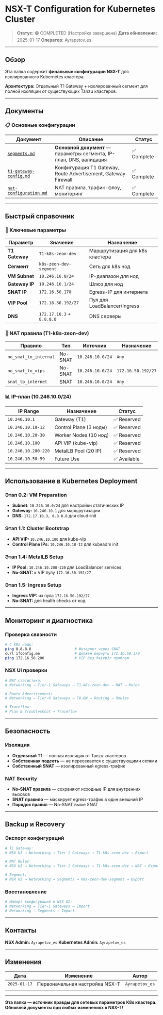 # NSX-T Configuration for Kubernetes Cluster

> **Статус:** 🟢 COMPLETED (Настройка завершена)
> **Дата обновления:** 2025-01-17
> **Оператор:** Ayrapetov_es

---

## Обзор

Эта папка содержит **финальные конфигурации NSX-T** для изолированного Kubernetes кластера.

**Архитектура:** Отдельный T1 Gateway + изолированный сегмент для полной изоляции от существующих Tanzu кластеров.

---

## Документы

### 📋 Основные конфигурации

| Документ | Описание | Статус |
|----------|----------|--------|
| [`segments.md`](./segments.md) | **Основной документ** — параметры сегмента, IP-план, DNS, валидация | ✅ Complete |
| [`t1-gateway-config.md`](./t1-gateway-config.md) | Конфигурация T1 Gateway, Route Advertisement, Gateway Firewall | ✅ Complete |
| [`nat-configuration.md`](./nat-configuration.md) | NAT правила, трафик-флоу, мониторинг | ✅ Complete |

---

## Быстрый справочник

### 🎯 Ключевые параметры

| Параметр | Значение | Назначение |
|----------|---------|------------|
| **T1 Gateway** | `T1-k8s-zeon-dev` | Маршрутизация для k8s кластера |
| **Сегмент** | `k8s-zeon-dev-segment` | Сеть для k8s нод |
| **VM Subnet** | `10.246.10.0/24` | IP-диапазон для нод |
| **Gateway IP** | `10.246.10.1/24` | Шлюз для нод |
| **SNAT IP** | `172.16.50.170` | Egress-IP для интернета |
| **VIP Pool** | `172.16.50.192/27` | Пул для LoadBalancer/Ingress |
| **DNS** | `172.17.10.3` + `8.8.8.8` | DNS серверы |

### 🔧 NAT правила (T1-k8s-zeon-dev)

| Правило | Тип | Источник | Назначение | Действие |
|---------|-----|----------|------------|----------|
| `no_snat_to_internal` | No-SNAT | `10.246.10.0/24` | `Any` | Сохранить исходный IP |
| `no_snat_to_vips` | No-SNAT | `10.246.10.0/24` | `172.16.50.192/27` | Сохранить исходный IP |
| `snat_to_internet` | SNAT | `10.246.10.0/24` | `Any` | `172.16.50.170` |

### 📊 IP-план (10.246.10.0/24)

| IP Range | Назначение | Статус |
|----------|------------|--------|
| `10.246.10.1` | Gateway (T1) | ✅ Reserved |
| `10.246.10.10-12` | Control Plane (3 ноды) | ✅ Reserved |
| `10.246.10.20-30` | Worker Nodes (10 нод) | ✅ Reserved |
| `10.246.10.100` | API VIP (kube-vip) | ✅ Reserved |
| `10.246.10.200-220` | MetalLB Pool (20 IP) | ✅ Reserved |
| `10.246.10.50-99` | Future Use | ✅ Available |

---

## Использование в Kubernetes Deployment

### Этап 0.2: VM Preparation
- **Subnet:** `10.246.10.0/24` для настройки статических IP
- **Gateway:** `10.246.10.1` для маршрутизации
- **DNS:** `172.17.10.3, 8.8.8.8` для cloud-init

### Этап 1.1: Cluster Bootstrap
- **API VIP:** `10.246.10.100` для kube-vip
- **Control Plane IPs:** `10.246.10.10-12` для kubeadm init

### Этап 1.4: MetalLB Setup
- **IP Pool:** `10.246.10.200-220` для LoadBalancer services
- **No-SNAT:** к VIP пулу `172.16.50.192/27`

### Этап 1.5: Ingress Setup
- **Ingress VIP:** из пула `172.16.50.192/27`
- **No-SNAT:** для health checks от нод

---

## Мониторинг и диагностика

### Проверка связности
```bash
# С k8s ноды:
ping 8.8.8.8                    # Интернет через SNAT
curl ifconfig.me                # Должен вернуть 172.16.50.170
ping 172.16.50.200              # VIP без hairpin проблем
```

### NSX UI проверки
```bash
# NAT статистика:
# Networking → Tier-1 Gateways → T1-k8s-zeon-dev → NAT → Rules

# Route Advertisement:
# Networking → Tier-0 Gateways → TO-GW → Routing → Routes

# Traceflow:
# Plan & Troubleshoot → Traceflow
```

---

## Безопасность

### Изоляция
- **Отдельный T1** — полная изоляция от Tanzu кластеров
- **Собственная подсеть** — не пересекается с существующими сетями
- **Собственный SNAT** — изолированный egress-трафик

### NAT Security
- **No-SNAT правила** — сохраняют исходные IP для внутренних вызовов
- **SNAT правило** — маскирует egress-трафик в один внешний IP
- **Порядок правил** — No-SNAT выше SNAT

---

## Backup и Recovery

### Экспорт конфигураций
```bash
# T1 Gateway:
# NSX UI → Networking → Tier-1 Gateways → T1-k8s-zeon-dev → Export

# NAT Rules:
# NSX UI → Networking → Tier-1 Gateways → T1-k8s-zeon-dev → NAT → Export

# Segment:
# NSX UI → Networking → Segments → k8s-zeon-dev-segment → Export
```

### Восстановление
```bash
# Импорт конфигураций в NSX UI:
# Networking → Tier-1 Gateways → Import
# Networking → Segments → Import
```

---

## Контакты

**NSX Admin:** `Ayrapetov_es`
**Kubernetes Admin:** `Ayrapetov_es`

---

## Изменения

| Дата | Изменение | Автор |
|------|-----------|-------|
| `2025-01-17` | Первоначальная настройка NSX-T | `Ayrapetov_es` |
| | | |

---

**Эта папка — источник правды для сетевых параметров K8s кластера.**
**Обновляй документы при любых изменениях в NSX-T!**
